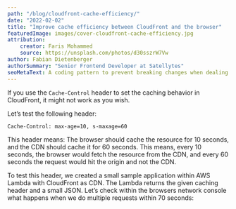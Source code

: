 ```yaml
---
path: "/blog/cloudfront-cache-efficiency/"
date: "2022-02-02"
title: "Improve cache efficiency between CloudFront and the browser"
featuredImage: images/cover-cloudfront-cache-efficiency.jpg
attribution:
    creator: Faris Mohammed 
    source: https://unsplash.com/photos/d30sszrW7Vw
author: Fabian Dietenberger
authorSummary: "Senior Frontend Developer at Satellytes"
seoMetaText: A coding pattern to prevent breaking changes when dealing with injections in base classes used in distributed libraries 
---
```


If you use the `Cache-Control` header to set the caching behavior in CloudFront, it might not work as you wish.

Let’s test the following header:

`Cache-Control: max-age=10, s-maxage=60`

This header means: The browser should cache the resource for 10 seconds, and the CDN should cache it for 60 seconds.
This means, every 10 seconds, the browser would fetch the resource from the CDN, and every 60 seconds the request would
hit the origin and not the CDN.

To test this header, we created a small sample application within AWS Lambda with CloudFront as CDN. The Lambda returns
the given caching header and a small JSON. Let’s check within the browsers network console what happens when we do
multiple requests within 70 seconds:
